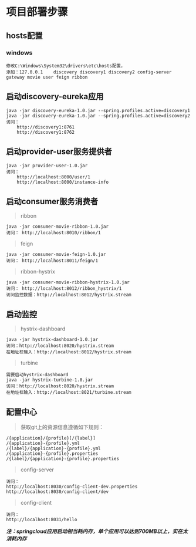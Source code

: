 # 项目部署步骤

## hosts配置
### windows
    修改C:\Windows\System32\drivers\etc\hosts配置，
    添加：127.0.0.1	discovery discovery1 discovery2 config-server gateway movie user feign ribbon

## 启动discovery-eureka应用
    java -jar discovery-eureka-1.0.jar --spring.profiles.active=discovery1
    java -jar discovery-eureka-1.0.jar --spring.profiles.active=discovery2
    访问：
        http://discovery1:8761   
        http://discovery1:8762

## 启动provider-user服务提供者
    java -jar provider-user-1.0.jar
    访问：
        http://localhost:8000/user/1
        http://localhost:8000/instance-info
    
## 启动consumer服务消费者
> ribbon

    java -jar consumer-movie-ribbon-1.0.jar
    访问： http://localhost:8010/ribbon/1
    
> feign

    java -jar consumer-movie-feign-1.0.jar
    访问： http://localhost:8011/feign/1
    
> ribbon-hystrix

    java -jar consumer-movie-ribbon-hystrix-1.0.jar
    访问： http://localhost:8012/ribbon_hystrix/1
    访问监控数据：http://localhost:8012/hystrix.stream
    
## 启动监控
> hystrix-dashboard

    java -jar hystrix-dashboard-1.0.jar
    访问：http://localhost:8020/hystrix.stream
    在地址栏输入：http://localhost:8012/hystrix.stream
    
> turbine

    需要启动hystrix-dashboard
    java -jar hystrix-turbine-1.0.jar
    访问：http://localhost:8020/hystrix.stream
    在地址栏输入：http://localhost:8021/turbine.stream
    
## 配置中心
> 获取git上的资源信息遵循如下规则：

    /{application}/{profile}[/{label}]
    /{application}-{profile}.yml
    /{label}/{application}-{profile}.yml
    /{application}-{profile}.properties
    /{label}/{application}-{profile}.properties
    
> config-server

    访问：
    http://localhost:8030/config-client-dev.properties
    http://localhost:8030/config-client/dev
    
> config-client

    访问：
    http://localhost:8031/hello
    


***注：springcloud应用启动相当耗内存，单个应用可以达到700MB以上，实在太消耗内存***

